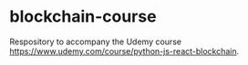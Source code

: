 # blockchain-course
Respository to accompany the Udemy course https://www.udemy.com/course/python-js-react-blockchain.
